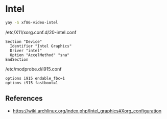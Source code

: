 # Intel

```sh
yay -S xf86-video-intel
```

/etc/X11/xorg.conf.d/20-intel.conf
```
Section "Device"
  Identifier "Intel Graphics"
  Driver "intel"
  Option "AccelMethod" "sna"
EndSection
```

/etc/modprobe.d/i915.conf
```
options i915 endable_fbc=1
options i915 fastboot=1
```

## References

- https://wiki.archlinux.org/index.php/Intel_graphics#Xorg_configuration


